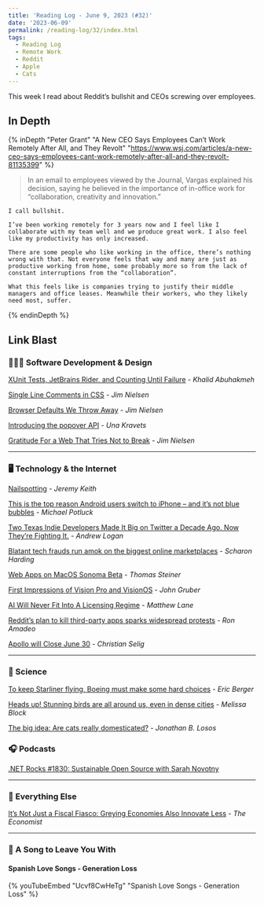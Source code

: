 ```yaml
---
title: 'Reading Log - June 9, 2023 (#32)'
date: '2023-06-09'
permalink: /reading-log/32/index.html
tags:
  - Reading Log
  - Remote Work
  - Reddit
  - Apple
  - Cats
---
```


This week I read about Reddit’s bullshit and CEOs screwing over employees.
<!-- excerpt -->

<h2 class="old">In Depth</h2>

{% inDepth "Peter Grant" "A New CEO Says Employees Can’t Work Remotely After All, and They Revolt" "https://www.wsj.com/articles/a-new-ceo-says-employees-cant-work-remotely-after-all-and-they-revolt-81135399" %}
    <blockquote><p>In an email to employees viewed by the Journal, Vargas explained his decision, saying he believed in the importance of in-office work for “collaboration, creativity and innovation.”</p></blockquote>

    I call bullshit.

    I’ve been working remotely for 3 years now and I feel like I collaborate with my team well and we produce great work. I also feel like my productivity has only increased.

    There are some people who like working in the office, there’s nothing wrong with that. Not everyone feels that way and many are just as productive working from home, some probably more so from the lack of constant interruptions from the “collaboration”.

    What this feels like is companies trying to justify their middle managers and office leases. Meanwhile their workers, who they likely need most, suffer.
{% endinDepth %}

<h2 class="old">Link Blast</h2>

### 👨🏼‍💻 Software Development & Design

[XUnit Tests, JetBrains Rider, and Counting Until Failure](https://khalidabuhakmeh.com/xunit-tests-jetbrains-rider-and-counting-until-failure) - _Khalid Abuhakmeh_

[Single Line Comments in CSS](https://blog.jim-nielsen.com/2023/single-line-comments-in-css/) - _Jim Nielsen_

[Browser Defaults We Throw Away](https://blog.jim-nielsen.com/2023/throwaway-browser-defaults/) - _Jim Nielsen_

[Introducing the popover API](https://developer.chrome.com/blog/introducing-popover-api/) - _Una Kravets_

[Gratitude For a Web That Tries Not to Break](https://blog.jim-nielsen.com/2023/gratitude-for-dont-break-the-web/) - _Jim Nielsen_

----

### 🖥 Technology & the Internet

[Nailspotting](https://adactio.com/journal/20181) - _Jeremy Keith_

[This is the top reason Android users switch to iPhone – and it’s not blue bubbles](https://9to5mac.com/2023/05/31/top-reason-android-users-switch-to-iphone/) - _Michael Potluck_

[Two Texas Indie Developers Made It Big on Twitter a Decade Ago. Now They’re Fighting It.](https://www.texasmonthly.com/news-politics/texas-tweetbot-developers-fighting-twitter/) - _Andrew Logan_

[Blatant tech frauds run amok on the biggest online marketplaces](https://arstechnica.com/gadgets/2023/06/blatant-tech-frauds-run-amok-on-the-biggest-online-marketplaces/) - _Scharon Harding_

[Web Apps on MacOS Sonoma Beta](https://blog.tomayac.com/2023/06/07/web-apps-on-macos-sonoma-14-beta/) - _Thomas Steiner_

[First Impressions of Vision Pro and VisionOS](https://daringfireball.net/2023/06/first_impressions_of_vision_pro_and_visionos) - _John Gruber_

[AI Will Never Fit Into A Licensing Regime](https://www.techdirt.com/2023/06/02/ai-will-never-fit-into-a-licensing-regime/) - _Matthew Lane_

[Reddit’s plan to kill third-party apps sparks widespread protests](https://arstechnica.com/gadgets/2023/06/reddits-plan-to-kill-third-party-apps-sparks-widespread-protests/) - _Ron Amadeo_

[Apollo will Close June 30](https://old.reddit.com/r/apolloapp/comments/144f6xm/apollo_will_close_down_on_june_30th_reddits/) - _Christian Selig_

----

### 🔬 Science

[To keep Starliner flying, Boeing must make some hard choices](https://arstechnica.com/space/2023/06/to-keep-starliner-flying-boeing-must-make-some-hard-choices/) - _Eric Berger_

[Heads up! Stunning birds are all around us, even in dense cities](https://www.npr.org/2023/05/30/1178489879/birding-bird-watching-urban-city-migratory) - _Melissa Block_

[The big idea: Are cats really domesticated?](https://www.theguardian.com/books/2023/jun/05/the-big-idea-are-cats-really-domesticated) - _Jonathan B. Losos_

### 🎧 Podcasts

[.NET Rocks #1830: Sustainable Open Source with Sarah Novotny](https://www.dotnetrocks.com/details/1830)

----

### 🎒 Everything Else

[It’s Not Just a Fiscal Fiasco: Greying Economies Also Innovate Less](https://www.economist.com/briefing/2023/05/30/its-not-just-a-fiscal-fiasco-greying-economies-also-innovate-less) - _The Economist_

----

### 🎵 A Song to Leave You With

#### Spanish Love Songs - Generation Loss

{% youTubeEmbed "Ucvf8CwHeTg" "Spanish Love Songs - Generation Loss" %}